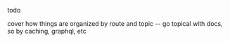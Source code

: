 todo

cover how things are organized by route and topic -- go topical with docs, so by caching, graphql, etc
